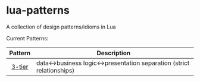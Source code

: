 lua-patterns
============
A collection of design patterns/idioms in Lua

Current Patterns:

| Pattern | Description |
|:-------:| ----------- |
| [3-tier](3-tier.lua) | data<->business logic<->presentation separation (strict relationships) |
